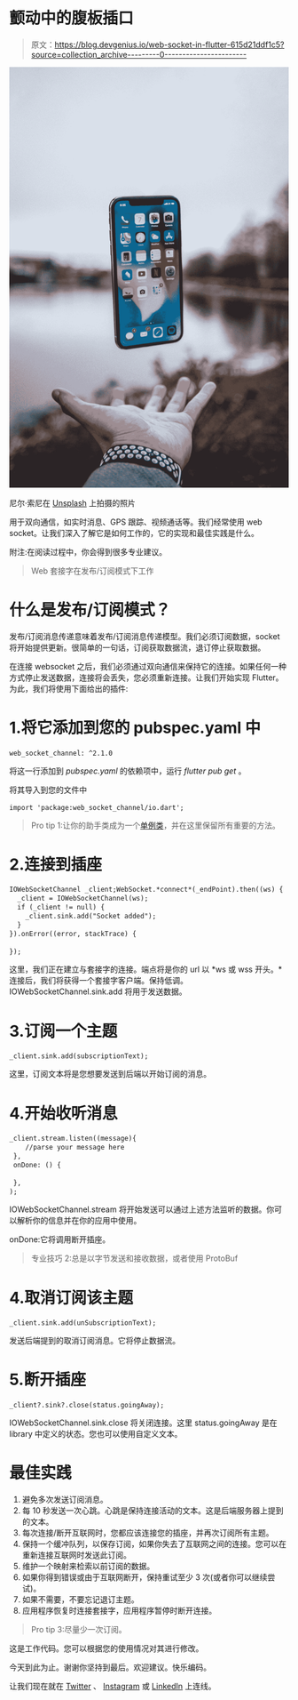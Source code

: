 # 颤动中的腹板插口

> 原文：<https://blog.devgenius.io/web-socket-in-flutter-615d21ddf1c5?source=collection_archive---------0----------------------->

![](img/6b4a3de19f9b664cb1eaafb0e6846384.png)

尼尔·索尼在 [Unsplash](https://unsplash.com?utm_source=medium&utm_medium=referral) 上拍摄的照片

用于双向通信，如实时消息、GPS 跟踪、视频通话等。我们经常使用 web socket。让我们深入了解它是如何工作的，它的实现和最佳实践是什么。

附注:在阅读过程中，你会得到很多专业建议。

> Web 套接字在发布/订阅模式下工作

# 什么是发布/订阅模式？

发布/订阅消息传递意味着发布/订阅消息传递模型。我们必须订阅数据，socket 将开始提供更新。很简单的一句话，订阅获取数据流，退订停止获取数据。

在连接 websocket 之后，我们必须通过双向通信来保持它的连接。如果任何一种方式停止发送数据，连接将会丢失，您必须重新连接。让我们开始实现 Flutter。为此，我们将使用下面给出的插件:

# 1.将它添加到您的 pubspec.yaml 中

```
web_socket_channel: ^2.1.0
```

将这一行添加到 *pubspec.yaml* 的依赖项中，运行 *flutter pub get* 。

将其导入到您的文件中

```
import 'package:web_socket_channel/io.dart';
```

> Pro tip 1:让你的助手类成为一个[单例类](https://flutterbyexample.com/lesson/singletons)，并在这里保留所有重要的方法。

# 2.连接到插座

```
IOWebSocketChannel _client;WebSocket.*connect*(_endPoint).then((ws) {
  _client = IOWebSocketChannel(ws);
  if (_client != null) {
    _client.sink.add("Socket added");
  }
}).onError((error, stackTrace) {

});
```

这里，我们正在建立与套接字的连接。端点将是你的 url 以 *ws 或 wss 开头。*连接后，我们将获得一个套接字客户端。保持低调。IOWebSocketChannel.sink.add 将用于发送数据。

# 3.订阅一个主题

```
_client.sink.add(subscriptionText);
```

这里，订阅文本将是您想要发送到后端以开始订阅的消息。

# 4.开始收听消息

```
_client.stream.listen((message){
    //parse your message here
 },
 onDone: () {

 },
);
```

IOWebSocketChannel.stream 将开始发送可以通过上述方法监听的数据。你可以解析你的信息并在你的应用中使用。

onDone:它将调用断开插座。

> 专业技巧 2:总是以字节发送和接收数据，或者使用 ProtoBuf

# 4.取消订阅该主题

```
_client.sink.add(unSubscriptionText);
```

发送后端提到的取消订阅消息。它将停止数据流。

# 5.断开插座

```
_client?.sink?.close(status.goingAway);
```

IOWebSocketChannel.sink.close 将关闭连接。这里 status.goingAway 是在 library 中定义的状态。您也可以使用自定义文本。

# 最佳实践

1.  避免多次发送订阅消息。
2.  每 10 秒发送一次心跳。心跳是保持连接活动的文本。这是后端服务器上提到的文本。
3.  每次连接/断开互联网时，您都应该连接您的插座，并再次订阅所有主题。
4.  保持一个缓冲队列，以保存订阅，如果你失去了互联网之间的连接。您可以在重新连接互联网时发送此订阅。
5.  维护一个映射来检索以前订阅的数据。
6.  如果你得到错误或由于互联网断开，保持重试至少 3 次(或者你可以继续尝试)。
7.  如果不需要，不要忘记退订主题。
8.  应用程序恢复时连接套接字，应用程序暂停时断开连接。

> Pro tip 3:尽量少一次订阅。

这是工作代码。您可以根据您的使用情况对其进行修改。

今天到此为止。谢谢你坚持到最后。欢迎建议。快乐编码。

让我们现在就在 [Twitter](https://twitter.com/iamAshujha) 、 [Instagram](https://www.instagram.com/ashutosh.j_/) 或 [LinkedIn](https://www.linkedin.com/in/ashujhaji/) 上连线。